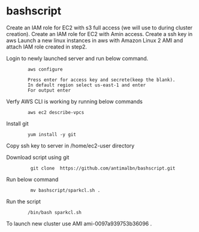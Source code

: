 # bashscript

Create an IAM role for EC2 with s3 full access (we will use to during cluster creation).
Create an IAM role for EC2 with Amin access.
Create a ssh key in aws
Launch a new linux instances in aws with Amazon Linux 2 AMI and attach IAM role created in step2.
      
Login to newly launched server and run below command.

            aws configure 

            Press enter for access key and secrete(keep the blank).
            In default region select us-east-1 and enter 
            For output enter  
Verfy AWS CLI is working by running below commands 

            aws ec2 describe-vpcs    
  
Install git 
 
            yum install -y git 

Copy ssh key to server in /home/ec2-user directory 
     
Download script using git 

             git clone  https://github.com/antimalbn/bashscript.git

Run below command

             mv bashscript/sparkcl.sh . 

                      
Run the script 

            /bin/bash sparkcl.sh

To launch new cluster use AMI ami-0097a939753b36096 . 
